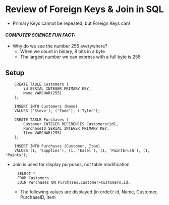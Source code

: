 # Review of Foreign Keys & Join in SQL
- Primary Keys cannot be repeated, but Foreign Keys can! 

#### _COMPUTER SCIENCE FUN FACT:_
- Why do we see the number 255 everywhere? 
    - When we count in binary, 8 bits in a byte 
    - The largest number we can express with a full byte is 255

## Setup

        CREATE TABLE Customers (
            id SERIAL INTEGER PRIMARY KEY,
            Name VARCHAR(255)
        );

        INSERT INTO Customers (Name)
        VALUES ('Steve'), ('Todd'), ('Tyler');

        CREATE TABLE Purchases (
            Customer INTEGER REFERENCES Customers(id),
            PurchaseID SERIAL INTEGER PRIMARY KEY,
            Item VARCHAR(255)
        );

        INSERT INTO Purchases (Customer, Item)
        VALUES (1, 'Supplies'), (1, 'Easel'), (1, 'Paintbrush'), (1, 'Paints');

- Join is used for display purposes, not table modification

        SELECT *
        FROM Customers
        JOIN Purchases ON Purchases.Customer=Customers.id;

    - The following values are displayed (in order): id, Name, Customer, PurchaseID, Item
